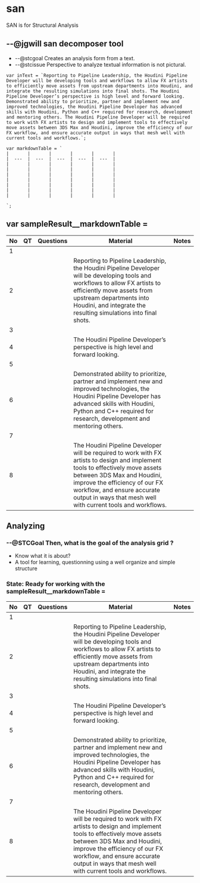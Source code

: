 # san
SAN is for Structural Analysis

## --@jgwill san decomposer tool

* --@stcgoal Creates an analysis form from a text.
* --@stcissue Perspective to analyze textual information is not pictural.

```nodejs
var inText = `Reporting to Pipeline Leadership, the Houdini Pipeline Developer will be developing tools and workflows to allow FX artists to efficiently move assets from upstream departments into Houdini, and integrate the resulting simulations into final shots. The Houdini Pipeline Developer’s perspective is high level and forward looking. Demonstrated ability to prioritize, partner and implement new and improved technologies, the Houdini Pipeline Developer has advanced skills with Houdini, Python and C++ required for research, development and mentoring others. The Houdini Pipeline Developer will be required to work with FX artists to design and implement tools to effectively move assets between 3DS Max and Houdini, improve the efficiency of our FX workflow, and ensure accurate output in ways that mesh well with current tools and workflows.`;

var markdownTable = `
|       |       |       |       |       |
|  ---  |  ---  |  ---  |  ---  |  ---  |
|       |       |       |       |       |
|       |       |       |       |       |
|       |       |       |       |       |
|       |       |       |       |       |
|       |       |       |       |       |
|       |       |       |       |       |
|       |       |       |       |       |

`;
```

## var sampleResult__markdownTable =

|   No    |  QT     |   Questions    |  Material     |  Notes     |
|  ---  |  ---  |  ---  |  ---  |  ---  |
|   1    |       |       |       |       |
|   2    |       |       | Reporting to Pipeline Leadership, the Houdini Pipeline Developer will be developing tools and workflows to allow FX artists to efficiently move assets from upstream departments into Houdini, and integrate the resulting simulations into final shots.      |       |
|   3    |       |       |       |       |
|   4    |       |        | The Houdini Pipeline Developer’s perspective is high level and forward looking.      |       |
|   5    |       |       |       |       |
|   6    |       |       | Demonstrated ability to prioritize, partner and implement new and improved technologies, the Houdini Pipeline Developer has advanced skills with Houdini, Python and C++ required for research, development and mentoring others.      |       |
|   7    |       |       |       |       |
|   8    |       |       | The Houdini Pipeline Developer will be required to work with FX artists to design and implement tools to effectively move assets between 3DS Max and Houdini, improve the efficiency of our FX workflow, and ensure accurate output in ways that mesh well with current tools and workflows.      |       |
  


## Analyzing
### --@STCGoal Then, what is the goal of the analysis grid ?
* Know what it is about?
* A tool for learning, questionning using a well organize and simple structure


### State: Ready for working with the sampleResult__markdownTable =

|   No    |  QT     |   Questions    |  Material     |  Notes     |
|  ---  |  ---  |  ---  |  ---  |  ---  |
|   1    |       |       |       |       |
|   2    |       |       | Reporting to Pipeline Leadership, the Houdini Pipeline Developer will be developing tools and workflows to allow FX artists to efficiently move assets from upstream departments into Houdini, and integrate the resulting simulations into final shots.      |       |
|   3    |       |       |       |       |
|   4    |       |        | The Houdini Pipeline Developer’s perspective is high level and forward looking.      |       |
|   5    |       |       |       |       |
|   6    |       |       | Demonstrated ability to prioritize, partner and implement new and improved technologies, the Houdini Pipeline Developer has advanced skills with Houdini, Python and C++ required for research, development and mentoring others.      |       |
|   7    |       |       |       |       |
|   8    |       |       | The Houdini Pipeline Developer will be required to work with FX artists to design and implement tools to effectively move assets between 3DS Max and Houdini, improve the efficiency of our FX workflow, and ensure accurate output in ways that mesh well with current tools and workflows.      |       |
  